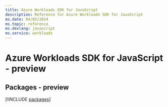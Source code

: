 ```yaml
---
title: Azure Workloads SDK for JavaScript
description: Reference for Azure Workloads SDK for JavaScript
ms.date: 04/03/2024
ms.topic: reference
ms.devlang: javascript
ms.service: workloads
---
```

# Azure Workloads SDK for JavaScript - preview
## Packages - preview
[!INCLUDE [packages](workloads-index.md)]